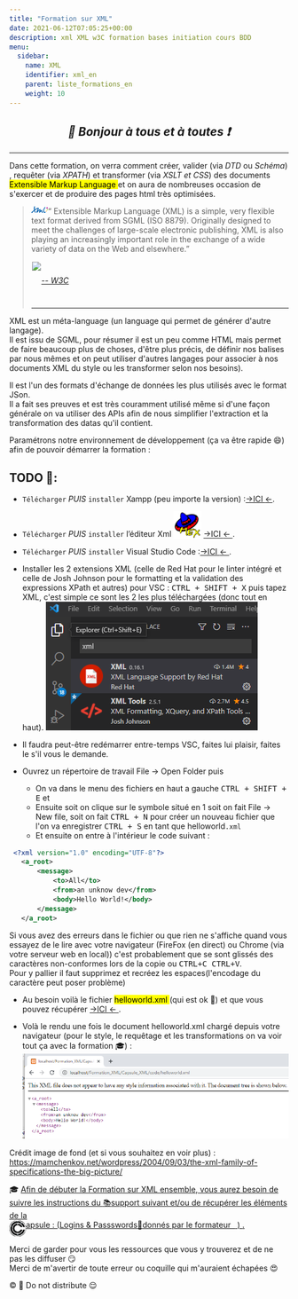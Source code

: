 ```yaml
---
title: "Formation sur XML"
date: 2021-06-12T07:05:25+00:00
description: xml XML w3C formation bases initiation cours BDD
menu:
  sidebar:
    name: XML
    identifier: xml_en
    parent: liste_formations_en
    weight: 10
---
```

*<center>:loudspeaker: Bonjour à tous et à toutes :heavy_exclamation_mark:</center>*
-
---

 Dans cette  formation, on verra comment créer, valider (via *DTD* ou *Schéma*) , requêter (via *XPATH*) et transformer (via *XSLT et CSS*) des documents <mark>Extensible Markup Language   </mark> et on aura de nombreuses occasion de s'exercer et de produire des pages html très optimisées.

><img style="float:left;vertical-align: middle;" src="xml_30.png">  “ Extensible Markup Language (XML) is a simple, very flexible text format derived from SGML (ISO 8879). Originally designed to meet the challenges of large-scale electronic publishing, XML is also playing an increasingly important role in the exchange of a wide variety of data<i class="fas fa-database"></i> on the Web and elsewhere.”
>
> <cite> [<img style="float:left; margin: 1px; " src="https://www.w3.org/2008/site/images/logo-w3c-mobile-lg"><span style="line-height:70px"> -- W3C <i class="fas fa-external-link-alt"></i>](https://www.w3.org/XML/)</cite>
><hr/>


XML est un méta-language (un language qui permet de générer d'autre langage).  
Il est issu de SGML, pour résumer il est un peu comme HTML mais permet de faire beaucoup plus de choses, d'être plus précis, de définir nos balises par nous mêmes et on peut utiliser d'autres langages pour associer à nos documents XML du style ou les transformer selon nos besoins).

Il est l'un des formats d'échange de données <i class="fas fa-database"></i> les plus utilisés avec le format JSon.  
Il a fait ses preuves et est très couramment utilisé même si d'une façon générale on va utiliser des APIs afin de nous simplifier l'extraction et la transformation des datas qu'il contient.

Paramétrons notre environnement de développement (ça va être rapide :smile:) afin de pouvoir démarrer la formation : 
## TODO  :roller_coaster:: 
- `Télécharger` *PUIS* `installer` Xampp (peu importe la version) :[->ICI <i class="fas fa-external-link-alt"></i><-](https://www.apachefriends.org/fr/index.html).
- `Télécharger` *PUIS* `installer` l’éditeur Xml <img style="vertical-align: bottom;" width="50px" src="mex.png"> [->ICI <i class="fas fa-external-link-alt"></i><- ](https://media4.obspm.fr/outils/mex/index.html).

- `Télécharger` *PUIS* `installer`  Visual Studio Code :[->ICI <i class="fas fa-external-link-alt"></i><- ](https://code.visualstudio.com/).
- Installer les 2 extensions XML (celle de Red Hat pour le linter intégré et celle de Josh Johnson pour le formatting et la validation des expressions XPath et autres) pour VSC : <kbd>CTRL + SHIFT + X</kbd> puis tapez XML, c'est simple ce sont les 2 les plus téléchargées (donc tout en haut).
![image install1](xml_install1.png)
- Il faudra peut-être redémarrer entre-temps VSC, faites lui plaisir, faites le s'il vous le demande.
- Ouvrez un répertoire de travail File -> Open Folder puis
  - On va dans le menu des fichiers en haut a gauche <kbd>CTRL + SHIFT + E</kbd> et 
  - Ensuite soit on clique sur le symbole situé en 1 soit on fait File -> New file, soit on fait <kbd>CTRL + N</kbd> pour  créer un nouveau fichier que l'on va enregistrer <kbd>CTRL + S</kbd> en tant que helloworld`.xml` 
  - Et ensuite on entre à l'intérieur le code suivant :
 ```xml
  <?xml version="1.0" encoding="UTF-8"?>
    <a_root>
        <message>
            <to>All</to>
            <from>an unknow dev</from>
            <body>Hello World!</body>
        </message>
    </a_root>
  ```
<div class="d-sm-block  alert alert-warning text-center" role="alert"> Si vous avez des erreurs dans le fichier ou que rien ne s'affiche quand vous essayez de le lire avec votre navigateur (FireFox (en direct) ou Chrome (via votre serveur web en local)) c'est probablement que se sont glissés des caractères non-conformes lors de la copie ou <kbd>CTRL+C CTRL+V</kbd>.<br/> Pour y pallier il faut supprimez et recréez les espaces(l'encodage du caractère peut poser problème)</div>

- Au besoin voilà le fichier <mark> helloworld.xml </mark> (qui est ok :tongue:) et que vous pouvez récupérer [->ICI <i class="fas fa-external-link-alt"></i><- ](helloworld.xml). 

- Volà le rendu une fois le document helloworld.xml chargé depuis votre navigateur (pour le style, le requêtage et les transformations on va voir tout ça avec la formation :mortar_board:) :
![image install2](xml_install2.png)

Crédit image de fond (et si vous souhaitez en voir plus) : https://mamchenkov.net/wordpress/2004/09/03/the-xml-family-of-specifications-the-big-picture/   

<div class="d-sm-block  alert alert-success  text-left" role="alert">

:mortar_board: [Afin de débuter la Formation sur XML ensemble, vous aurez besoin de suivre les instructions du :books:support suivant et/ou de récupérer les éléments de la <span style='display:FLEX;margin:0'> <img style="vertical-align: bottom;" src="/images/icones/w30/capsule_30.png" alt="C">apsule : (Logins & Passswords :closed_lock_with_key: donnés par le formateur &nbsp; <i class="fas fa-chalkboard-teacher"></i> &nbsp;)&nbsp; <i class="fas fa-external-link-alt"></i>.</span>](http://franpan.free.fr/formation/_xml323 "lien vers le site contenant les fichiers de la formation")
</div>

Merci de garder pour vous les ressources que vous y trouverez et de ne pas les diffuser :smirk:  
Merci de m'avertir de toute erreur ou coquille qui m'auraient échapées :heart_eyes:

:copyright: :no_entry_sign: Do not distribute    :relieved: